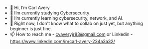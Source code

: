 - 👋 Hi, I’m Carl Avery
- 👀 I’m currently studying Cybersecurity
- 🌱 I’m currently learning cybersecurity, network, and AI.
- 💞️ Right now, I don't know what to collab on just yet, but anything beginner is just fine.
- 📫 How to reach me - cvaveryjr83@gmail.com or Linkedin - https://www.linkedin.com/in/carl-avery-234a3a32/

<!---
Cavery34/Cavery34 is a ✨ special ✨ repository because its `README.md` (this file) appears on your GitHub profile.
You can click the Preview link to take a look at your changes.
--->
